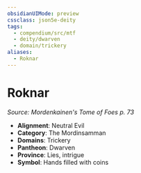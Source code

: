 ```yaml
---
obsidianUIMode: preview
cssclass: json5e-deity
tags:
  - compendium/src/mtf
  - deity/dwarven
  - domain/trickery
aliases:
  - Roknar
---
```

# Roknar
*Source: Mordenkainen's Tome of Foes p. 73* 

- **Alignment**: Neutral Evil
- **Category**: The Mordinsamman
- **Domains**: Trickery
- **Pantheon**: Dwarven
- **Province**: Lies, intrigue
- **Symbol**: Hands filled with coins